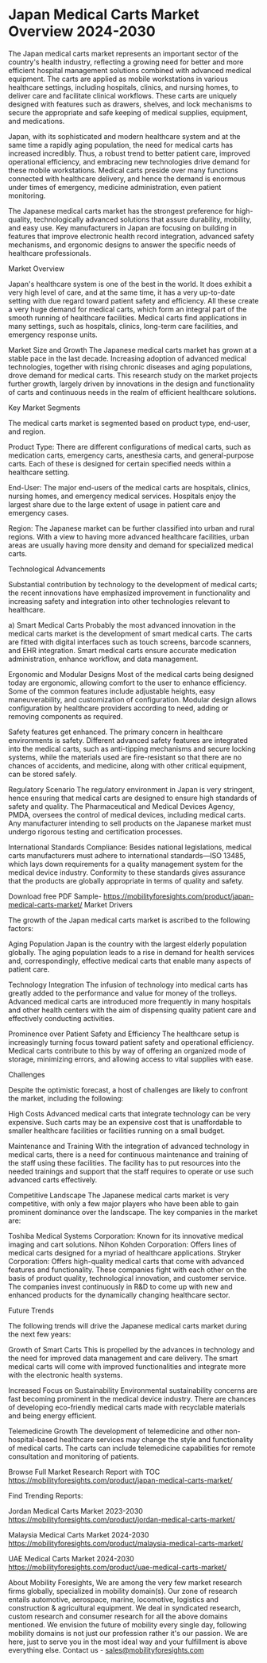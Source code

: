  # Japan Medical Carts Market Overview  2024-2030 #
The Japan medical carts market represents an important sector of the country's health industry, reflecting a growing need for better and more efficient hospital management solutions combined with advanced medical equipment. The carts are applied as mobile workstations in various healthcare settings, including hospitals, clinics, and nursing homes, to deliver care and facilitate clinical workflows. These carts are uniquely designed with features such as drawers, shelves, and lock mechanisms to secure the appropriate and safe keeping of medical supplies, equipment, and medications.

Japan, with its sophisticated and modern healthcare system and at the same time a rapidly aging population, the need for medical carts has increased incredibly. Thus, a robust trend to better patient care, improved operational efficiency, and embracing new technologies drive demand for these mobile workstations. Medical carts preside over many functions connected with healthcare delivery, and hence the demand is enormous under times of emergency, medicine administration, even patient monitoring.

The Japanese medical carts market has the strongest preference for high-quality, technologically advanced solutions that assure durability, mobility, and easy use. Key manufacturers in Japan are focusing on building in features that improve electronic health record integration, advanced safety mechanisms, and ergonomic designs to answer the specific needs of healthcare professionals.

Market Overview

Japan's healthcare system is one of the best in the world. It does exhibit a very high level of care, and at the same time, it has a very up-to-date setting with due regard toward patient safety and efficiency. All these create a very huge demand for medical carts, which form an integral part of the smooth running of healthcare facilities. Medical carts find applications in many settings, such as hospitals, clinics, long-term care facilities, and emergency response units.

Market Size and Growth
The Japanese medical carts market has grown at a stable pace in the last decade. Increasing adoption of advanced medical technologies, together with rising chronic diseases and aging populations, drove demand for medical carts. This research study on the market projects further growth, largely driven by innovations in the design and functionality of carts and continuous needs in the realm of efficient healthcare solutions.

Key Market Segments

The medical carts market is segmented based on product type, end-user, and region.

Product Type: There are different configurations of medical carts, such as medication carts, emergency carts, anesthesia carts, and general-purpose carts. Each of these is designed for certain specified needs within a healthcare setting.

End-User: The major end-users of the medical carts are hospitals, clinics, nursing homes, and emergency medical services. Hospitals enjoy the largest share due to the large extent of usage in patient care and emergency cases.

Region: The Japanese market can be further classified into urban and rural regions. With a view to having more advanced healthcare facilities, urban areas are usually having more density and demand for specialized medical carts.

Technological Advancements

Substantial contribution by technology to the development of medical carts; the recent innovations have emphasized improvement in functionality and increasing safety and integration into other technologies relevant to healthcare.

a) Smart Medical Carts
Probably the most advanced innovation in the medical carts market is the development of smart medical carts. The carts are fitted with digital interfaces such as touch screens, barcode scanners, and EHR integration. Smart medical carts ensure accurate medication administration, enhance workflow, and data management.

Ergonomic and Modular Designs
Most of the medical carts being designed today are ergonomic, allowing comfort to the user to enhance efficiency. Some of the common features include adjustable heights, easy maneuverability, and customization of configuration. Modular design allows configuration by healthcare providers according to need, adding or removing components as required.

Safety features get enhanced.
The primary concern in healthcare environments is safety. Different advanced safety features are integrated into the medical carts, such as anti-tipping mechanisms and secure locking systems, while the materials used are fire-resistant so that there are no chances of accidents, and medicine, along with other critical equipment, can be stored safely.

Regulatory Scenario
The regulatory environment in Japan is very stringent, hence ensuring that medical carts are designed to ensure high standards of safety and quality. The Pharmaceutical and Medical Devices Agency, PMDA, oversees the control of medical devices, including medical carts. Any manufacturer intending to sell products on the Japanese market must undergo rigorous testing and certification processes.

International Standards Compliance:
Besides national legislations, medical carts manufacturers must adhere to international standards—ISO 13485, which lays down requirements for a quality management system for the medical device industry. Conformity to these standards gives assurance that the products are globally appropriate in terms of quality and safety.



Download free PDF Sample- https://mobilityforesights.com/product/japan-medical-carts-market/
Market Drivers

The growth of the Japan medical carts market is ascribed to the following factors: 

Aging Population
Japan is the country with the largest elderly population globally. The aging population leads to a rise in demand for health services and, correspondingly, effective medical carts that enable many aspects of patient care.

Technology Integration
The infusion of technology into medical carts has greatly added to the performance and value for money of the trolleys. Advanced medical carts are introduced more frequently in many hospitals and other health centers with the aim of dispensing quality patient care and effectively conducting activities.

Prominence over Patient Safety and Efficiency
The healthcare setup is increasingly turning focus toward patient safety and operational efficiency. Medical carts contribute to this by way of offering an organized mode of storage, minimizing errors, and allowing access to vital supplies with ease.




Challenges

Despite the optimistic forecast, a host of challenges are likely to confront the market, including the following:

High Costs
Advanced medical carts that integrate technology can be very expensive. Such carts may be an expensive cost that is unaffordable to smaller healthcare facilities or facilities running on a small budget.

Maintenance and Training
With the integration of advanced technology in medical carts, there is a need for continuous maintenance and training of the staff using these facilities. The facility has to put resources into the needed trainings and support that the staff requires to operate or use such advanced carts effectively.

Competitive Landscape
The Japanese medical carts market is very competitive, with only a few major players who have been able to gain prominent dominance over the landscape. The key companies in the market are:

Toshiba Medical Systems Corporation: Known for its innovative medical imaging and cart solutions.
Nihon Kohden Corporation: Offers lines of medical carts designed for a myriad of healthcare applications.
Stryker Corporation: Offers high-quality medical carts that come with advanced features and functionality.
These companies fight with each other on the basis of product quality, technological innovation, and customer service. The companies invest continuously in R&D to come up with new and enhanced products for the dynamically changing healthcare sector.

Future Trends

The following trends will drive the Japanese medical carts market during the next few years:

Growth of Smart Carts
This is propelled by the advances in technology and the need for improved data management and care delivery. The smart medical carts will come with improved functionalities and integrate more with the electronic health systems.

Increased Focus on Sustainability
Environmental sustainability concerns are fast becoming prominent in the medical device industry. There are chances of developing eco-friendly medical carts made with recyclable materials and being energy efficient.



Telemedicine Growth
The development of telemedicine and other non-hospital-based healthcare services may change the style and functionality of medical carts. The carts can include telemedicine capabilities for remote consultation and monitoring of patients.


Browse Full Market Research Report with TOC https://mobilityforesights.com/product/japan-medical-carts-market/


Find Trending Reports:


Jordan Medical Carts Market 2023-2030 https://mobilityforesights.com/product/jordan-medical-carts-market/

Malaysia Medical Carts Market 2024-2030 https://mobilityforesights.com/product/malaysia-medical-carts-market/




 UAE Medical Carts Market 2024-2030 https://mobilityforesights.com/product/uae-medical-carts-market/



About Mobility Foresights,
We are among the very few market research firms globally, specialized in mobility domain(s). Our zone of research entails automotive, aerospace, marine, locomotive, logistics and construction & agricultural equipment. We deal in syndicated research, custom research and consumer research for all the above domains mentioned.
We envision the future of mobility every single day, following mobility domains is not just our profession rather it's our passion. We are here, just to serve you in the most ideal way and your fulfillment is above everything else. Contact us -  sales@mobilityforesights.com 
